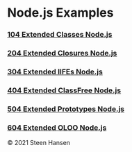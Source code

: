



# Node.js Examples


### [104 Extended Classes Node.js](../examples-nodejs/104-Extending-Classes-Node/104-Extending-Classes-Node.js)

### [204 Extended Closures Node.js](../examples-nodejs/204-Extending-Closures-Node/204-Extending-Closures-Node.js)

### [304 Extended IIFEs Node.js](../examples-nodejs/304-Extending-IIFEs-Node/304-Extending-IIFEs-Node.js)

### [404 Extended ClassFree Node.js](../examples-nodejs/404-Extending-ClassFree-Node/404-Extending-ClassFree-Node.js)

### [504 Extended Prototypes Node.js](../examples-nodejs/504-Extending-Prototypes-Node/504-Extending-Prototypes-Node.js)

### [604 Extended OLOO Node.js](../examples-nodejs/604-Extending-OLOO-Node/604-Extending-OLOO-Node.js)



&copy; 2021 Steen Hansen    